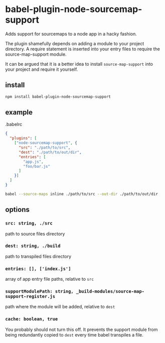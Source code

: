 # babel-plugin-node-sourcemap-support

Adds support for sourcemaps to a node app in a hacky fashion.

The plugin shamefully depends on adding a module to your project directory. A require statement is inserted into your entry files to require the source-map-support module.

It can be argued that it is a better idea to install `source-map-support` into your project and require it yourself.

## install

```sh
npm install babel-plugin-node-sourcemap-support
```

## example

.babelrc
```json
{
  "plugins": [
    ["node-sourcemap-support", {
      "src": "./path/to/src",
      "dest": "./path/to/out/dir",
      "entries": [
        "app.js",
        "foo/bar.js"
      ]
    }]
  ]
}
```

```sh
babel --source-maps inline ./path/to/src --out-dir ./path/to/out/dir
```

## options

### `src: string, ./src`

path to source files directory

### `dest: string, ./build`

path to transpiled files directory

### `entries: [], ['index.js']`

array of app entry file paths, relative to `src`

### `supportModulePath: string, _build-modules/source-map-support-register.js`

path where the module will be added, relative to `dest`

### `cache: boolean, true`

You probably should not turn this off. It prevents the support module from being redundantly copied to `dest` every time babel transpiles a file.
